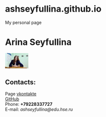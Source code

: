 # ashseyfullina.github.io
My personal page
<!doctype html>
  <html>
    <head>
      <meta charset="utf-8">
      <title>My personal page</title>
    </head>
    <body> 
      <left><h1>Arina Seyfullina</h1></left>
      <left><img alt="It's me" width="15%" src="me.jpg"></left>
      <br/>
      <h2>Contacts:</h2>
      Page <a href=https://vk.com/as.nightwing>vkontakte</a>
      <br/>
      <a href=https://github.com/ashseyfullina>GitHub</a>
      <br/>
      Phone: <b>+79228337727</b>
      <br/>
      E-mail: <i>ashseyfullina@edu.hse.ru</i>
    </body>
  </html>
